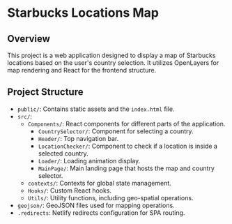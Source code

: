 # Starbucks Locations Map

## Overview

This project is a web application designed to display a map of Starbucks locations based on the user's country selection. It utilizes OpenLayers for map rendering and React for the frontend structure.

## Project Structure

- `public/`: Contains static assets and the `index.html` file.
- `src/`:
  - `Components/`: React components for different parts of the application.
    - `CountrySelector/`: Component for selecting a country.
    - `Header/`: Top navigation bar.
    - `LocationChecker/`: Component to check if a location is inside a selected country.
    - `Loader/`: Loading animation display.
    - `MainPage/`: Main landing page that hosts the map and country selector.
  - `contexts/`: Contexts for global state management.
  - `Hooks/`: Custom React hooks.
  - `Utils/`: Utility functions, including geo-spatial operations.
- `geojson/`: GeoJSON files used for mapping operations.
- `.redirects`: Netlify redirects configuration for SPA routing.
